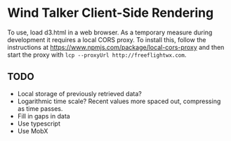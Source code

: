 # Wind Talker Client-Side Rendering

To use, load d3.html in a web browser.
As a temporary measure during development it requires a local CORS proxy.
To install this, follow the instructions at https://www.npmjs.com/package/local-cors-proxy and then start the proxy with `lcp --proxyUrl http://freeflightwx.com`.
 

## TODO

- Local storage of previously retrieved data?
- Logarithmic time scale? Recent values more spaced out, compressing as time passes.
- Fill in gaps in data
- Use typescript
- Use MobX
